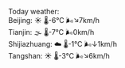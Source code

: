 Today weather:  
Beijing: ☀️ 🌡️-6°C 🌬️↘7km/h  
Tianjin: 🌫  🌡️-7°C 🌬️0km/h  
Shijiazhuang: ☁️ 🌡️-1°C 🌬️↓1km/h  
Tangshan: ☀️ 🌡️-3°C 🌬️↘6km/h  
